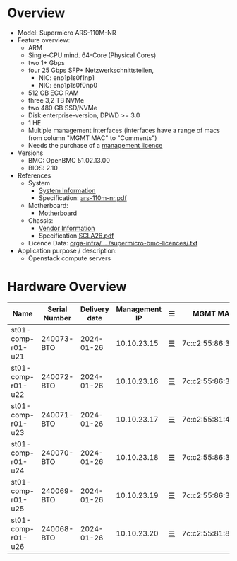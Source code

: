 
# Overview

* Model: Supermicro ARS-110M-NR
* Feature overview:
  * ARM
  * Single-CPU mind. 64-Core (Physical Cores)
  * two 1+ Gbps
  * four 25 Gbps SFP+ Netzwerkschnittstellen,
    * NIC: enp1p1s0f1np1
    * NIC: enp1p1s0f0np0
  * 512 GB ECC RAM
  * three 3,2 TB NVMe
  * two 480 GB SSD/NVMe
  * Disk enterprise-version, DPWD >= 3.0
  * 1 HE
  * Multiple management interfaces
    (interfaces have a range of macs from column "MGMT MAC" to "Comments")
  * Needs the purchase of a [management licence](https://store.supermicro.com/out-of-band-sft-oob-lic.html?utm=newsm)
* Versions
  * BMC: OpenBMC 51.02.13.00
  * BIOS: 2.10
* References
  * System
    * [System Information](https://www.supermicro.com/de/products/system/megadc/1u/ars-110m-nr)
    * Specification: [ars-110m-nr.pdf](https://github.com/SCS-Private/orga-infra/blob/main/scs-system-landscape/spec_sheets/servers//ars-110m-nr.pdf)
  * Motherboard:
    * [Motherboard](https://www.supermicro.com/de/products/motherboard/R12SPD-A)
  * Chassis:
    * [Vendor Information](https://www.supermicro.com/de/products/chassis/2u/la26/scla26e1c4-r609lp)
    * Specification [SCLA26.pdf](https://github.com/SCS-Private/orga-infra/blob/main/scs-system-landscape/spec_sheets/servers//SCLA26.pdf)
  * Licence Data: [orga-infra/ .. /supermicro-bmc-licences/<mac-adress>.txt](https://github.com/SCS-Private/orga-infra/tree/main/scs-system-landscape/supermicro-bmc-licences/)
* Application purpose / description:
  * Openstack compute servers

# Hardware Overview


| Name                      | Serial Number   | Delivery date | Management IP  | ☰                        | MGMT MAC          | Node IPv4   | Node IPv6                    | Comments                        |
|---------------------------|-----------------|---------------|----------------|--------------------------|-------------------|-------------|------------------------------|---------------------------------|
| st01-comp-r01-u21         | 240073-BTO      | 2024-01-26    | 10.10.23.15    | [☰](https://10.10.23.15) | 7c:c2:55:86:36:6d | 10.10.21.15 | fd0c:cc24:75a0:1:10:10:21:15 | up to mac "7c:c2:55:86:36:6f"   |
| st01-comp-r01-u22         | 240072-BTO      | 2024-01-26    | 10.10.23.16    | [☰](https://10.10.23.16) | 7c:c2:55:86:38:80 | 10.10.21.16 | fd0c:cc24:75a0:1:10:10:21:16 | up to mac "7c:c2:55:86:38:82"   |
| st01-comp-r01-u23         | 240071-BTO      | 2024-01-26    | 10.10.23.17    | [☰](https://10.10.23.17) | 7c:c2:55:81:4a:86 | 10.10.21.17 | fd0c:cc24:75a0:1:10:10:21:17 | label does not provide that     |
| st01-comp-r01-u24         | 240070-BTO      | 2024-01-26    | 10.10.23.18    | [☰](https://10.10.23.18) | 7c:c2:55:86:36:cd | 10.10.21.18 | fd0c:cc24:75a0:1:10:10:21:18 | up to mac "7c:c2:55:86:36:cf"   |
| st01-comp-r01-u25         | 240069-BTO      | 2024-01-26    | 10.10.23.19    | [☰](https://10.10.23.19) | 7c:c2:55:86:36:c4 | 10.10.21.19 | fd0c:cc24:75a0:1:10:10:21:19 | up to mac "7c:c2:55:86:36:c6"   |
| st01-comp-r01-u26         | 240068-BTO      | 2024-01-26    | 10.10.23.20    | [☰](https://10.10.23.20) | 7c:c2:55:81:8c:0b | 10.10.21.20 | fd0c:cc24:75a0:1:10:10:21:20 | up to mac "7c:c2:55:81:8c:0d"   |



